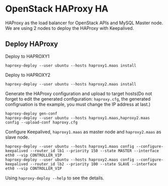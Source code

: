 # OpenStack HAProxy HA

HAProxy as the load balancer for OpenStack APIs and MySQL Master node. We are using 2 nodes to deploy the HAProxy with Keepalived.

## Deploy HAProxy

Deploy to HAPROXY1

    haproxy-deploy --user ubuntu --hosts haproxy1.maas install

Deploy to HAPROXY2

    haproxy-deploy --user ubuntu --hosts haproxy2.maas install

Generate the HAProxy configuration and upload to target hosts(Do not forget to edit the generated configuration: `haproxy.cfg`, the generated configruation is the example, you must change the IP address at last.)

    haproxy-deploy gen-conf
    haproxy-deploy --user ubuntu --hosts haproxy1.maas,haproxy2.maas config --upload-conf haproxy.cfg

Configure Keepalived, `haproxy1.maas` as master node and `haproxy2.maas` as slave node.

    haproxy-deploy --user ubuntu --hosts haproxy1.maas config --configure-keepalived --router_id lb1 --priority 150 --state MASTER --interface eth0 --vip CONTROLLER_VIP
    haproxy-deploy --user ubuntu --hosts haproxy2.maas config --configure-keepalived --router_id lb2 --priority 100 --state SLAVE --interface eth0 --vip CONTROLLER_VIP

Using `haproxy-deploy --help` to see the details.